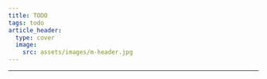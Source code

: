 ```yaml
---
title: TODO
tags: todo
article_header:
  type: cover
  image:
    src: assets/images/m-header.jpg
---
```


<!--more-->

---
